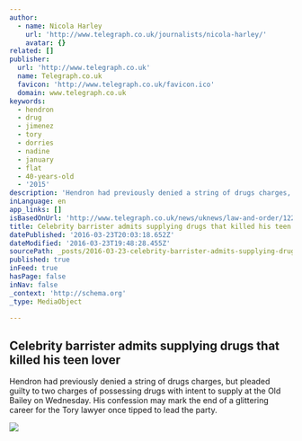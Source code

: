 ```yaml
---
author:
  - name: Nicola Harley
    url: 'http://www.telegraph.co.uk/journalists/nicola-harley/'
    avatar: {}
related: []
publisher:
  url: 'http://www.telegraph.co.uk'
  name: Telegraph.co.uk
  favicon: 'http://www.telegraph.co.uk/favicon.ico'
  domain: www.telegraph.co.uk
keywords:
  - hendron
  - drug
  - jimenez
  - tory
  - dorries
  - nadine
  - january
  - flat
  - 40-years-old
  - '2015'
description: 'Hendron had previously denied a string of drugs charges, but pleaded guilty to two charges of possessing drugs with intent to supply at the Old Bailey on Wednesday. His confession may mark the end of a glittering career for the Tory lawyer once tipped to lead the party.'
inLanguage: en
app_links: []
isBasedOnUrl: 'http://www.telegraph.co.uk/news/uknews/law-and-order/12202565/Celebrity-barrister-admits-supplying-drugs-that-killed-his-teen-lover.html'
title: Celebrity barrister admits supplying drugs that killed his teen lover
datePublished: '2016-03-23T20:03:18.652Z'
dateModified: '2016-03-23T19:48:28.455Z'
sourcePath: _posts/2016-03-23-celebrity-barrister-admits-supplying-drugs-that-killed-his-t.md
published: true
inFeed: true
hasPage: false
inNav: false
_context: 'http://schema.org'
_type: MediaObject

---
```

<article style=""><h1>Celebrity barrister admits supplying drugs that killed his teen lover</h1><p>Hendron had previously denied a string of drugs charges, but pleaded guilty to two charges of possessing drugs with intent to supply at the Old Bailey on Wednesday. His confession may mark the end of a glittering career for the Tory lawyer once tipped to lead the party.</p><img src="http://i.telegraph.co.uk/multimedia/archive/03599/Henry-Hendron-m_3599963k.jpg" /></article>